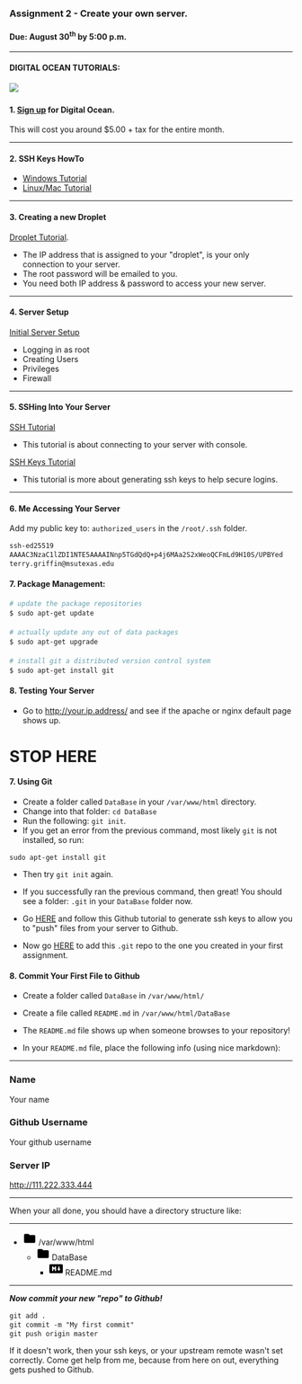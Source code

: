 ### Assignment 2 - Create your own server.
#### Due: August 30<sup>th</sup> by 5:00 p.m.

-----

#### DIGITAL OCEAN TUTORIALS:

<a href="https://www.digitalocean.com/community/tutorials"><img src="https://upload.wikimedia.org/wikipedia/commons/f/ff/DigitalOcean_logo.svg" width="100"></a>


#### 1. [Sign up](https://cloud.digitalocean.com/registrations/new) for Digital Ocean.

This will cost you around $5.00 + tax for the entire month. 

-----

#### 2. SSH Keys HowTo

- [Windows Tutorial](https://docs.digitalocean.com/products/droplets/how-to/add-ssh-keys/create-with-putty/)
- [Linux/Mac Tutorial](https://www.digitalocean.com/community/tutorials/how-to-create-ssh-keys-with-openssh-on-macos-or-linux)

-----

#### 3. Creating a new Droplet

[Droplet Tutorial](https://www.digitalocean.com/community/tutorials/how-to-set-up-an-ubuntu-20-04-server-on-a-digitalocean-droplet).

- The IP address that is assigned to your "droplet", is your only connection to your server.
- The root password will be emailed to you.
- You need both IP address & password to access your new server.

-----

#### 4. Server Setup

[Initial Server Setup](https://www.digitalocean.com/community/tutorials/initial-server-setup-with-ubuntu-20-04)

- Logging in as root
- Creating Users
- Privileges
- Firewall

-----

#### 5. SSHing Into Your Server

[SSH Tutorial](https://docs.digitalocean.com/products/droplets/how-to/connect-with-ssh/)
- This tutorial is about connecting to your server with console.

[SSH Keys Tutorial](https://www.digitalocean.com/community/tutorials/how-to-set-up-ssh-keys-on-ubuntu-20-04)
- This tutorial is more about generating ssh keys to help secure logins.
-----

#### 6. Me Accessing Your Server

Add my public key to: `authorized_users` in the `/root/.ssh` folder.

```
ssh-ed25519 AAAAC3NzaC1lZDI1NTE5AAAAINnp5TGdQdQ+p4j6MAa2S2xWeoQCFmLd9H10S/UPBYed terry.griffin@msutexas.edu
```


#### 7. Package Management:

```bash
# update the package repositories
$ sudo apt-get update

# actually update any out of data packages
$ sudo apt-get upgrade

# install git a distributed version control system  
$ sudo apt-get install git

```

#### 8. Testing Your Server

- Go to http://your.ip.address/ and see if the apache or nginx default page shows up.


# STOP HERE

#### 7. Using Git

- Create a folder called `DataBase` in your `/var/www/html` directory.
- Change into that folder: `cd DataBase`
- Run the following: `git init`.
- If you get an error from the previous command, most likely `git` is not installed, so run:

```
sudo apt-get install git
```
- Then try `git init` again.

- If you successfully ran the previous command, then great! You should see a folder: `.git` in your `DataBase` folder now.
- Go [HERE](https://help.github.com/articles/generating-ssh-keys/) and follow this Github tutorial to generate ssh keys to allow you to "push" files from your server to Github.
- Now go [HERE](https://help.github.com/articles/adding-an-existing-project-to-github-using-the-command-line/) to add this `.git` repo to the one you created in your first assignment.

#### 8. Commit Your First File to Github

- Create a folder called `DataBase` in `/var/www/html/`
- Create a file called `README.md` in `/var/www/html/DataBase`
- The `README.md` file shows up when someone browses to your repository!

- In your `README.md` file, place the following info (using nice markdown):

-----

### Name

Your name

### Github Username

Your github username

### Server IP

http://111.222.333.444

-----

When your all done, you should have a directory structure like:

-----
- ![1] /var/www/html
    - ![1] DataBase
         - ![9] README.md 

-----


___Now commit your new "repo" to Github!___

```
git add .
git commit -m "My first commit"
git push origin master
```

If it doesn't work, then your ssh keys, or your upstream remote wasn't set correctly. 
Come get help from me, because from here on out, everything gets pushed to Github.


[1]:  ../../Resources/01-icons/icons8-folder-24.png
[2]: ../../Resources/01-icons/DigitalOcean_logo.png
[9]:  ../../Resources/01-icons/icons8-markdown-24.png

